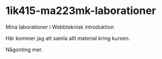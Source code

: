1ik415-ma223mk-laborationer
===========================

Mina laborationer i Webbteknisk introduktion

Här kommer jag att samla allt material kring kursen.

Någonting mer.
